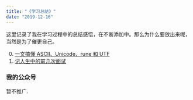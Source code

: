 ```yaml
---
title: "《学习总结》"
date: "2019-12-16"
---
```


这里记录了我在学习过程中的总结感悟，在不断添加中。那么为什么要放出来呢，当然是为了催更自己。

0. [一文搞懂 ASCII、Unicode、rune 和 UTF](/posts/summary/ascii-unicode-utf)
1. [记人生中的前几次面试](/posts/interview/2020-12-interview)

### 我的公众号

暂不推广.
